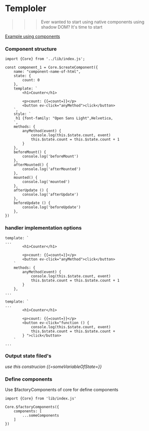 # **Temploler**
>>>Ever wanted to start using native components using shadow DOM? It's time to start

 [Example using components](https://github.com/adametsofficial/Temploler/tree/main/example)

### Component structure
```
import {Core} from '../lib/index.js';

const component_1 = Core.$createComponent({
    name: "component-name-of-html",
    state: {
        count: 0
    },
    template: `
        <h1>Counter</h1>
  
        <p>count: {{=count=}}</p>
        <button ev-click="anyMethod">click</button>
    `,
    style: `
     h1 {font-family: "Open Sans Light",Helvetica,
    `,
    methods: {
        anyMethod(event) {
            console.log(this.$state.count, event)
            this.$state.count = this.$state.count + 1
        }
    },
    beforeMount() {
        console.log('beforeMount')
    },
    afterMounted() {
        console.log('afterMounted')
    },
    mounted() {
        console.log('mounted')     
    },
    afterUpdate () {
        console.log('afterUpdate')
    },
    beforeUpdate () {
        console.log('beforeUpdate')
    },
})
```
### handler implementation options
```
template: `
...
        <h1>Counter</h1>
  
        <p>count: {{=count=}}</p>
        <button ev-click="anyMethod">click</button>
    `
    methods: {
        anyMethod(event) {
            console.log(this.$state.count, event)
            this.$state.count = this.$state.count + 1
        }
    },
...
```

```
template: `
...
        <h1>Counter</h1>
  
        <p>count: {{=count=}}</p>
        <button ev-click="function () {
            console.log(this.$state.count, event)
            this.$state.count = this.$state.count + 
        } ">click</button>
    `
...
```
### Output state filed's
*use this construcion {{=someVariableOfState=}}*

### Define components
Use $factoryComponents of core for define components

```
import {Core} from 'lib/index.js'

Core.$factoryComponents({
    components: [
        ...someComponents
    ]
})
```
